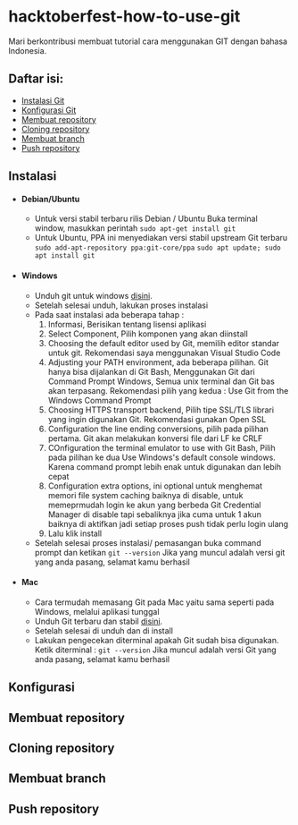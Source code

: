 # hacktoberfest-how-to-use-git
Mari berkontribusi membuat tutorial cara menggunakan GIT dengan bahasa Indonesia.

## Daftar isi:

- [Instalasi Git](#instalasi)
- [Konfigurasi Git](#konfigurasi)
- [Membuat repository](#membuat-repository)
- [Cloning repository](#cloning-repository)
- [Membuat branch](#membuat-branch)
- [Push repository](#push-repository)

## Instalasi

- #### Debian/Ubuntu
    - Untuk versi stabil terbaru rilis Debian / Ubuntu
        Buka terminal window, masukkan perintah
        `sudo apt-get install git`
    - Untuk Ubuntu, PPA ini menyediakan versi stabil upstream Git terbaru
        `sudo add-apt-repository ppa:git-core/ppa` 
        `sudo apt update; sudo apt install git`
- #### Windows
    - Unduh git untuk windows [disini](https://gitforwindows.org/).
    - Setelah selesai unduh, lakukan proses instalasi
    - Pada saat instalasi ada beberapa tahap :
        1. Informasi, Berisikan tentang lisensi aplikasi
        2. Select Component, Pilih komponen yang akan diinstall
        3. Choosing the default editor used by Git, memilih editor standar untuk git. Rekomendasi saya menggunakan Visual Studio Code
        4. Adjusting your PATH environment, ada beberapa pilihan. Git hanya bisa dijalankan di Git Bash, Menggunakan Git dari Command Prompt Windows, Semua unix terminal dan Git bas akan terpasang. Rekomendasi pilih yang kedua : Use Git from the Windows Command Prompt
        5. Choosing HTTPS transport backend, Pilih tipe SSL/TLS librari yang ingin digunakan Git. Rekomendasi gunakan Open SSL
        6. Configuration the line ending conversions, pilih pada pilihan pertama. Git akan melakukan konversi file dari LF ke CRLF
        7. COnfiguration the terminal emulator to use with Git Bash, Pilih pada pilihan ke dua Use Windows's default console windows. Karena command prompt lebih enak untuk digunakan dan lebih cepat
        8. Configuration extra options, ini optional untuk menghemat memori file system caching baiknya di disable, untuk memeprmudah login ke akun yang berbeda Git Credential Manager di disable tapi sebaliknya jika cuma untuk 1 akun baiknya di aktifkan jadi setiap proses push tidak perlu login ulang
        9. Lalu klik install
    - Setelah selesai proses instalasi/ pemasangan buka command prompt dan ketikan
        `git --version`
        Jika yang muncul adalah versi git yang anda pasang, selamat kamu berhasil
- #### Mac
    - Cara termudah memasang Git pada Mac yaitu sama seperti pada Windows, melalui aplikasi tunggal
    - Unduh Git terbaru dan stabil [disini](https://sourceforge.net/projects/git-osx-installer/files/).
    - Setelah selesai di unduh dan di install
    - Lakukan pengecekan diterminal apakah Git sudah bisa digunakan. Ketik diterminal :
        `git --version`
        Jika muncul adalah versi Git yang anda pasang, selamat kamu berhasil

## Konfigurasi

## Membuat repository

## Cloning repository

## Membuat branch

## Push repository
